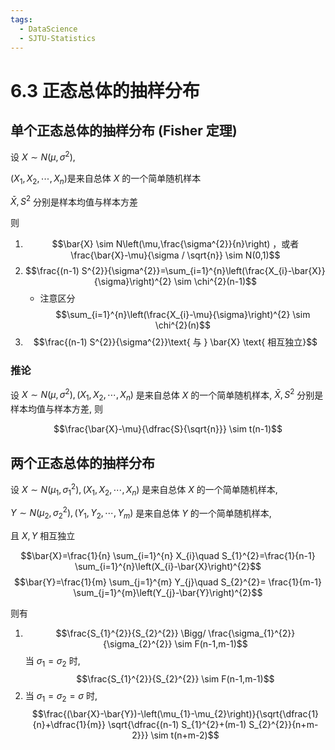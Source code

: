 ```yaml
---
tags:
  - DataScience
  - SJTU-Statistics
---
```

6.3 正态总体的抽样分布
===
## 单个正态总体的抽样分布 (Fisher 定理)
设 $X \sim N\left(\mu,\sigma^{2}\right)$, 

$\left(X_{1},X_{2},\cdots,X_{n}\right)$是来自总体 $X$ 的一个简单随机样本

$\bar{X}, S^2$ 分别是样本均值与样本方差

则
1. $$\bar{X} \sim N\left(\mu,\frac{\sigma^{2}}{n}\right) ，或者  \frac{\bar{X}-\mu}{\sigma / \sqrt{n}} \sim N(0,1)$$
2. $$\frac{(n-1) S^{2}}{\sigma^{2}}=\sum_{i=1}^{n}\left(\frac{X_{i}-\bar{X}}{\sigma}\right)^{2} \sim \chi^{2}(n-1)$$
	- 注意区分
	  $$\sum_{i=1}^{n}\left(\frac{X_{i}-\mu}{\sigma}\right)^{2} \sim \chi^{2}(n)$$
3. $$\frac{(n-1) S^{2}}{\sigma^{2}}\text{ 与 } \bar{X}  \text{ 相互独立}$$

### 推论
设 $X \sim N\left(\mu,\sigma^{2}\right),\left(X_{1},X_{2},\cdots,X_{n}\right)$ 是来自总体 $X$ 的一个简单随机样本, $\bar X, S^2$ 分别是样本均值与样本方差, 则

$$\frac{\bar{X}-\mu}{\dfrac{S}{\sqrt{n}}} \sim t(n-1)$$

## 两个正态总体的抽样分布
设 $X \sim N\left(\mu_1,\sigma_1^{2}\right),\left(X_{1},X_{2},\cdots,X_{n}\right)$ 是来自总体 $X$ 的一个简单随机样本, 

$Y \sim N\left(\mu_{2},\sigma_{2}^{2}\right),\left(Y_{1},Y_{2},\cdots,Y_{m}\right)$ 是来自总体 $Y$ 的一个简单随机样本,

且 $X, Y$ 相互独立

$$\bar{X}=\frac{1}{n} \sum_{i=1}^{n} X_{i}\quad S_{1}^{2}=\frac{1}{n-1} \sum_{i=1}^{n}\left(X_{i}-\bar{X}\right)^{2}$$
$$\bar{Y}=\frac{1}{m} \sum_{j=1}^{m} Y_{j}\quad S_{2}^{2}= \frac{1}{m-1} \sum_{j=1}^{m}\left(Y_{j}-\bar{Y}\right)^{2}$$

则有
1. $$\frac{S_{1}^{2}}{S_{2}^{2}} \Bigg/ \frac{\sigma_{1}^{2}}{\sigma_{2}^{2}} \sim F(n-1,m-1)$$
   当 $\sigma_1 = \sigma_2$ 时, 
   $$\frac{S_{1}^{2}}{S_{2}^{2}} \sim F(n-1,m-1)$$
2. 当 $\sigma_{1}=\sigma_{2}=\sigma$ 时,
   $$\frac{(\bar{X}-\bar{Y})-\left(\mu_{1}-\mu_{2}\right)}{\sqrt{\dfrac{1}{n}+\dfrac{1}{m}} \sqrt{\dfrac{(n-1) S_{1}^{2}+(m-1) S_{2}^{2}}{n+m-2}}} \sim t(n+m-2)$$

